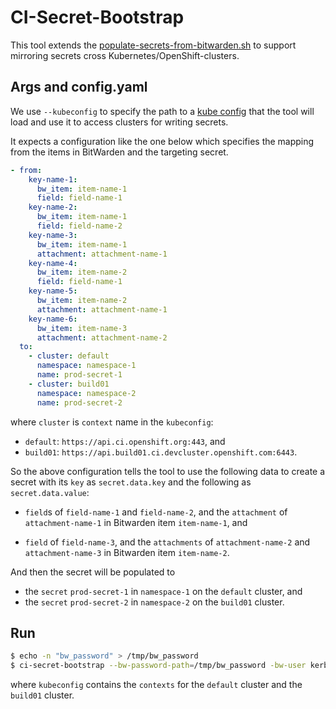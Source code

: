 # CI-Secret-Bootstrap

This tool extends the [populate-secrets-from-bitwarden.sh](https://github.com/openshift/release/blob/c8c89d08c56c653b91eb8c7580657f7ce522253f/ci-operator/populate-secrets-from-bitwarden.sh)
to support mirroring secrets cross Kubernetes/OpenShift-clusters.

## Args and config.yaml

We use `--kubeconfig` to specify the path to a [kube config](https://kubernetes.io/docs/concepts/configuration/organize-cluster-access-kubeconfig/)
that the tool will load and use it to access clusters for writing secrets.

It expects a configuration like the one below which specifies the mapping from the items
in BitWarden and the targeting secret.

```yaml
- from:
    key-name-1:
      bw_item: item-name-1
      field: field-name-1
    key-name-2:
      bw_item: item-name-1
      field: field-name-2
    key-name-3:
      bw_item: item-name-1
      attachment: attachment-name-1
    key-name-4:
      bw_item: item-name-2
      field: field-name-1
    key-name-5:
      bw_item: item-name-2
      attachment: attachment-name-1
    key-name-6:
      bw_item: item-name-3
      attachment: attachment-name-2
  to:
    - cluster: default
      namespace: namespace-1
      name: prod-secret-1
    - cluster: build01
      namespace: namespace-2
      name: prod-secret-2

```

where `cluster` is `context` name in the `kubeconfig`:

* `default`: `https://api.ci.openshift.org:443`, and
* `build01`: `https://api.build01.ci.devcluster.openshift.com:6443`.

So the above configuration tells the tool to use the following data to
create a secret with its `key` as `secret.data.key` and the following as `secret.data.value`:

* `field`s of `field-name-1` and `field-name-2`, and the `attachment` of `attachment-name-1` in
Bitwarden item `item-name-1`, and

* `field` of `field-name-3`, and the `attachments` of `attachment-name-2` and `attachment-name-3` in
Bitwarden item `item-name-2`.

And then the secret will be populated to

* the `secret` `prod-secret-1` in `namespace-1` on the `default` cluster, and
* the `secret` `prod-secret-2` in `namespace-2` on the `build01` cluster.


## Run

```bash
$ echo -n "bw_password" > /tmp/bw_password 
$ ci-secret-bootstrap --bw-password-path=/tmp/bw_password -bw-user kerberos_id@redhat.com --kubeconfig <path_to_kubeconfig_file> --config <path_to_config.yaml>

```

where `kubeconfig` contains the `contexts` for the `default` cluster and the `build01` cluster.
